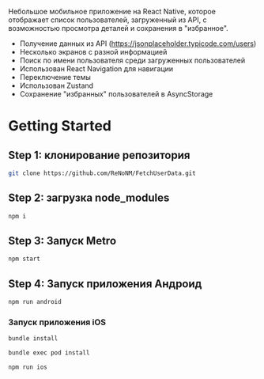 Небольшое мобильное приложение на React Native, которое отображает список пользователей, загруженный из API, с возможностью просмотра деталей и сохранения в "избранное".

- Получение данных из API (https://jsonplaceholder.typicode.com/users)
- Несколько экранов с разной информацией
- Поиск по имени пользователя среди загруженных пользователей
- Использован React Navigation для навигации
- Переключение темы
- Использован Zustand
- Сохранение "избранных" пользователей в AsyncStorage

# Getting Started

## Step 1: клонирование репозитория

```sh
git clone https://github.com/ReNoNM/FetchUserData.git
```

## Step 2: загрузка node_modules

```sh
npm i
```

## Step 3: Запуск Metro

```sh
npm start
```

## Step 4: Запуск приложения Андроид

```sh
npm run android
```

### Запуск приложения iOS

```sh
bundle install
```

```sh
bundle exec pod install
```

```sh
npm run ios
```
